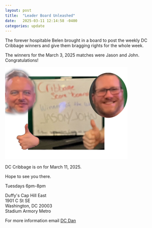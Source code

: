 ```yaml
---
layout: post
title:  "Leader Board Unleashed"
date:   2025-03-11 12:14:58 -0400
categories: update
---
```


The forever hospitable Belen brought in a board to post the weekly DC Cribbage winners and give them bragging rights for the whole week. 

The winners for the March 3, 2025 matches were Jason and John. Congratulations!

![Jason and John are the first to be posted on the winners board.](/images/winners-week1.png)


DC Cribbage is on for March 11, 2025.

Hope to see you there. 

Tuesdays 6pm-8pm 

Duffy's Cap Hill East\
1901 C St SE\
Washington, DC 20003\
Stadium Armory Metro

For more information email [DC Dan](mailto:dan@dcdan.com)
